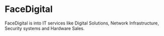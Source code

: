 # FaceDigital
FaceDigital is into IT services like Digital Solutions, Network Infrastructure, Security systems and Hardware Sales.
